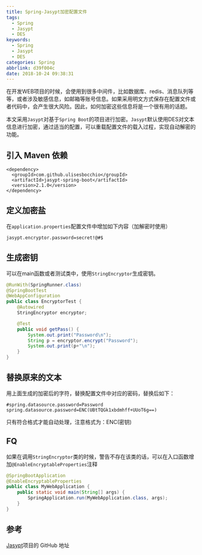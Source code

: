 ```yaml
---
title: Spring-Jasypt加密配置文件
tags:
  - Spring
  - Jasypt
  - DES
keywords:
  - Spring
  - Jasypt
  - DES
categories: Spring
abbrlink: d39f004c
date: 2018-10-24 09:38:31
---
```

在开发WEB项目的时候，会使用到很多中间件，比如数据库、redis、消息队列等等，或者涉及敏感信息，如邮箱等账号信息。如果采用明文方式保存在配置文件或者代码中，会产生很大风险。因此，如何加密这些信息将是一个很有用的话题。

本文采用`Jasypt`对基于`Spring Boot`的项目进行加密。`Jasypt`默认使用DES对文本信息进行加密，通过适当的配置，可以重载配置文件的载入过程，实现自动解密的功能。

## 引入 Maven 依赖

```
<dependency>
  <groupId>com.github.ulisesbocchio</groupId>
  <artifactId>jasypt-spring-boot</artifactId>
  <version>2.1.0</version>
</dependency>
```

<!--more-->
## 定义加密盐
在`application.properties`配置文件中增加如下内容（加解密时使用）

```
jasypt.encryptor.password=secret!@#$
```
## 生成密钥
可以在main函数或者测试类中，使用`StringEncryptor`生成密钥。

```Java
@RunWith(SpringRunner.class)
@SpringBootTest
@WebAppConfiguration
public class EncryptorTest {
    @Autowired
    StringEncryptor encryptor;

    @Test
    public void getPass() {
        System.out.print("Password\n");
        String p = encryptor.encrypt("Password");
        System.out.print(p+"\n");
    }
}
```

## 替换原来的文本

用上面生成的加密后的字符，替换配置文件中对应的密码，替换后如下：

```
#spring.datasource.password=Password
spring.datasource.password=ENC(UBtTQGk1xbdmhff+UUoT6g==)  
```

只有符合格式才能自动处理，注意格式为：ENC(密钥)

## FQ
如果在调用`StringEncryptor`类的时候，警告不存在该类的话，可以在入口函数增加`@EnableEncryptableProperties`注释

```Java
@SpringBootApplication
@EnableEncryptableProperties
public class MyWebApplication {
    public static void main(String[] args) {
        SpringApplication.run(MyWebApplication.class, args);
    }
}
```

## 参考
[Jasypt](https://github.com/ulisesbocchio/jasypt-spring-boot)项目的 GitHub 地址
